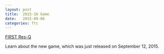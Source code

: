 ```yaml
---
layout: post
title:  2015-16 Game
date:   2015-09-06
categories: ftc
---
```


<a href="http://www.usfirst.org/roboticsprograms/ftc/game">FIRST Res-Q</a>
<p>Learn about the new game, which was just released on September 12, 2015.</p>
